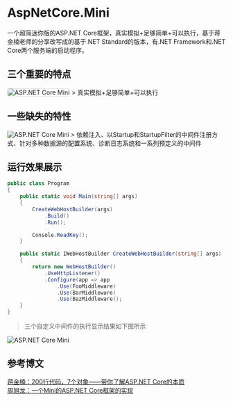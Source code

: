 # AspNetCore.Mini
一个超简迷你版的ASP.NET Core框架，真实模拟+足够简单+可以执行，基于蒋金楠老师的分享改写成的基于.NET Standard的版本，有.NET Framework和.NET Core两个服务端的启动程序。

## 三个重要的特点
<img src="https://img2018.cnblogs.com/blog/19327/201901/19327-20190128080821641-164935959.jpg" style="border: 1px solid #ddd; border-radius: 5px;" alt="ASP.NET Core Mini"/>
> 真实模拟+足够简单+可以执行

## 一些缺失的特性
<img src="https://img2018.cnblogs.com/blog/19327/201901/19327-20190128080903608-382600093.jpg" alt="ASP.NET Core Mini"/>
> 依赖注入、以Startup和StartupFilter的中间件注册方式、针对多种数据源的配置系统、诊断日志系统和一系列预定义的中间件

## 运行效果展示
```C#
public class Program
{
    public static void Main(string[] args)
    {
        CreateWebHostBuilder(args)
            .Build()
            .Run();

        Console.ReadKey();
    }

    public static IWebHostBuilder CreateWebHostBuilder(string[] args)
    {
        return new WebHostBuilder()
            .UseHttpListener()
            .Configure(app => app
                .Use(FooMiddleware)
                .Use(BarMiddleware)
                .Use(BazMiddleware));
    }
}    
```
> 三个自定义中间件的执行显示结果如下图所示
<img src="https://img2018.cnblogs.com/blog/19327/201901/19327-20190128080825603-1802425781.jpg" alt="ASP.NET Core Mini"/>


## 参考博文
[蒋金楠：200行代码，7个对象——带你了解ASP.NET Core的本质](https://www.cnblogs.com/artech/p/inside-asp-net-core-framework.html)<br/>
[周旭龙：一个Mini的ASP.NET Core框架的实现](https://www.cnblogs.com/edisonchou/p/aspnet_core_mini_implemention_introduction.html)

